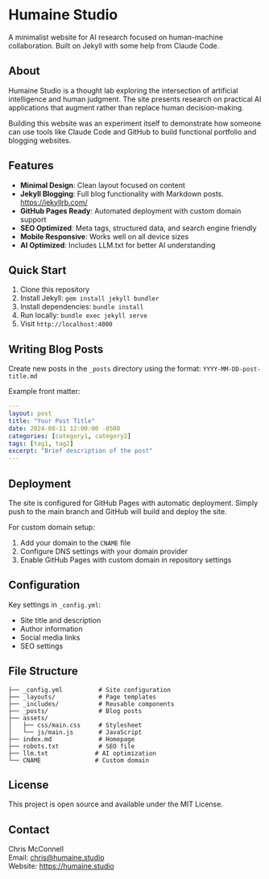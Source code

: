 # Humaine Studio

A minimalist website for AI research focused on human-machine collaboration. Built on Jekyll with some help from Claude Code. 

## About

Humaine Studio is a thought lab exploring the intersection of artificial intelligence and human judgment. The site presents research on practical AI applications that augment rather than replace human decision-making.

Building this website was an experiment itself to demonstrate how someone can use tools like Claude Code and GitHub to build functional portfolio and blogging websites. 

## Features

- **Minimal Design**: Clean layout focused on content
- **Jekyll Blogging**: Full blog functionality with Markdown posts. https://jekyllrb.com/
- **GitHub Pages Ready**: Automated deployment with custom domain support
- **SEO Optimized**: Meta tags, structured data, and search engine friendly
- **Mobile Responsive**: Works well on all device sizes
- **AI Optimized**: Includes LLM.txt for better AI understanding

## Quick Start

1. Clone this repository
2. Install Jekyll: `gem install jekyll bundler`
3. Install dependencies: `bundle install`
4. Run locally: `bundle exec jekyll serve`
5. Visit `http://localhost:4000`

## Writing Blog Posts

Create new posts in the `_posts` directory using the format:
`YYYY-MM-DD-post-title.md`

Example front matter:
```yaml
---
layout: post
title: "Your Post Title"
date: 2024-08-11 12:00:00 -0500
categories: [category1, category2]
tags: [tag1, tag2]
excerpt: "Brief description of the post"
---
```

## Deployment

The site is configured for GitHub Pages with automatic deployment. Simply push to the main branch and GitHub will build and deploy the site.

For custom domain setup:
1. Add your domain to the `CNAME` file
2. Configure DNS settings with your domain provider
3. Enable GitHub Pages with custom domain in repository settings

## Configuration

Key settings in `_config.yml`:
- Site title and description
- Author information
- Social media links
- SEO settings

## File Structure

```
├── _config.yml          # Site configuration
├── _layouts/            # Page templates
├── _includes/           # Reusable components
├── _posts/              # Blog posts
├── assets/
│   ├── css/main.css     # Stylesheet
│   └── js/main.js       # JavaScript
├── index.md             # Homepage
├── robots.txt           # SEO file
├── llm.txt             # AI optimization
└── CNAME               # Custom domain
```

## License

This project is open source and available under the MIT License.

## Contact

Chris McConnell  
Email: chris@humaine.studio  
Website: https://humaine.studio
